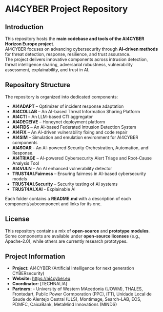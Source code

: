 # AI4CYBER Project Repository

## Introduction
This repository hosts the **main codebase and tools of the AI4CYBER Horizon Europe project**.  
AI4CYBER focuses on advancing cybersecurity through **AI-driven methods** for threat detection, response, resilience, and trust assurance.  
The project delivers innovative components across intrusion detection, threat intelligence sharing, adversarial robustness, vulnerability assessment, explainability, and trust in AI.

## Repository Structure
The repository is organized into dedicated components:

- **AI4ADAPT** – Optimizer of incident response adaptation  
- **AI4COLLAB** – An AI-based Threat Information Sharing Platform   
- **AI4CTI** – An LLM-based CTI aggregator   
- **AI4DECEIVE** – Honeynet deployment platform 
- **AI4FIDS** – An AI-based Federated Intrusion Detection System  
- **AI4FIX** – An AI-driven vulnerability fixing and code repair  
- **AI4SIM** – Simulation and emulation environment for AI4CYBER components 
- **AI4SOAR** - An AI-powered Security Orchestration, Automation, and Response. 
- **AI4TRIAGE** – AI-powered Cybersecurity Alert Triage and Root-Cause Analysis Tool   
- **AI4VULN** – An AI enhanced vulnerability detector   
- **TRUST4AI.Fairness** – Ensuring fairness in AI-based cybersecurity models  
- **TRUST4AI.Security** – Security testing of AI systems  
- **TRUST4AI.XAI** - Explainable AI 

Each folder contains a **README.md** with a description of each component/subcomponent and links for its one.

## License
This repository contains a mix of **open-source** and **prototype modules**.  
Some components are available under **open-source licenses** (e.g., Apache-2.0), while others are currently research prototypes.  

## Project Information
- **Project:** AI4CYBER (Artificial Intelligence for next generation CYBERsecurity)
- **Website:** https://ai4cyber.eu  
- **Coordinator:** [TECHNALIA] 
- **Partners:** - University of Western MAcedonia (UOWM), THALES, Frontedart, Public Power Cormporation (PPC), iTTi, Unidade Local de Saude do Alentejo Cestral (ULS), Montimage, Search-LAB, EOS, PDMFC, CaixaBank, MetaMind Innovations (MINDS)
                
